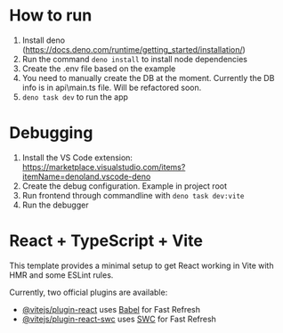 # How to run

1. Install deno (https://docs.deno.com/runtime/getting_started/installation/)
2. Run the command ```deno install``` to install node dependencies
3. Create the .env file based on the example
4. You need to manually create the DB at the moment. Currently the DB info is in api\main.ts file. Will be refactored soon.
5. ```deno task dev``` to run the app


# Debugging

1. Install the VS Code extension: https://marketplace.visualstudio.com/items?itemName=denoland.vscode-deno
2. Create the debug configuration. Example in project root
3. Run frontend through commandline with ```deno task dev:vite```
4. Run the debugger

# React + TypeScript + Vite

This template provides a minimal setup to get React working in Vite with HMR and some ESLint rules.

Currently, two official plugins are available:

- [@vitejs/plugin-react](https://github.com/vitejs/vite-plugin-react/blob/main/packages/plugin-react/README.md) uses [Babel](https://babeljs.io/) for Fast Refresh
- [@vitejs/plugin-react-swc](https://github.com/vitejs/vite-plugin-react-swc) uses [SWC](https://swc.rs/) for Fast Refresh
